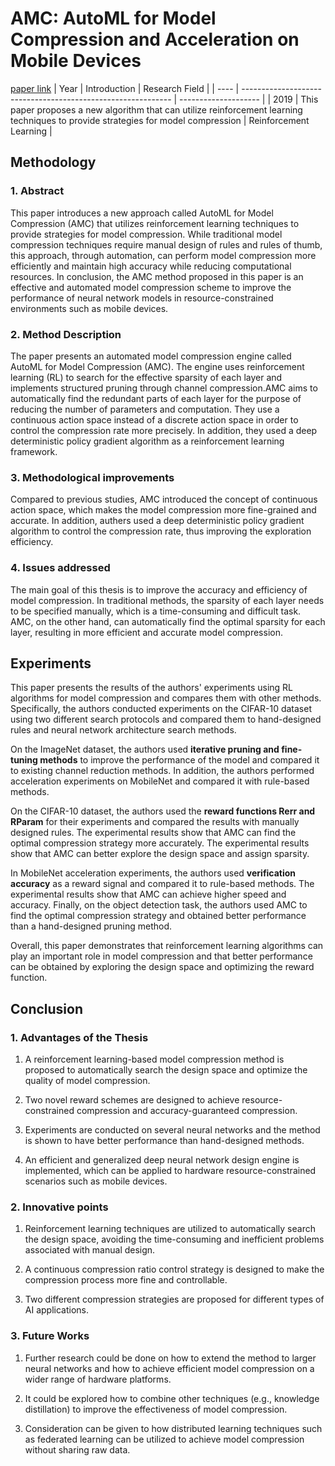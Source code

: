 # AMC: AutoML for Model Compression and Acceleration on Mobile Devices
[paper link](https://arxiv.org/pdf/1802.03494) 
| Year | Introduction                                                         | Research Field                 |
| ---- | ------------------------------------------------------------ | -------------------- |
| 2019 |  This paper proposes a new algorithm that can utilize reinforcement learning techniques to provide strategies for model compression         |  Reinforcement Learning        |

## Methodology

### 1. Abstract
  This paper introduces a new approach called AutoML for Model Compression (AMC) that utilizes reinforcement learning techniques to provide strategies for model compression. While traditional model compression techniques require manual design of rules and rules of thumb, this approach, through automation, can perform model compression more efficiently and maintain high accuracy while reducing computational resources. In conclusion, the AMC method proposed in this paper is an effective and automated model compression scheme to improve the performance of neural network models in resource-constrained environments such as mobile devices.
  
### 2. Method Description 
  The paper presents an automated model compression engine called AutoML for Model Compression (AMC). The engine uses reinforcement learning (RL) to search for the effective sparsity of each layer and implements structured pruning through channel compression.AMC aims to automatically find the redundant parts of each layer for the purpose of reducing the number of parameters and computation. They use a continuous action space instead of a discrete action space in order to control the compression rate more precisely. In addition, they used a deep deterministic policy gradient algorithm as a reinforcement learning framework.
  
### 3. Methodological improvements
  Compared to previous studies, AMC introduced the concept of continuous action space, which makes the model compression more fine-grained and accurate. In addition, authers used a deep deterministic policy gradient algorithm to control the compression rate, thus improving the exploration efficiency.
  
### 4. Issues addressed 
  The main goal of this thesis is to improve the accuracy and efficiency of model compression. In traditional methods, the sparsity of each layer needs to be specified manually, which is a time-consuming and difficult task. AMC, on the other hand, can automatically find the optimal sparsity for each layer, resulting in more efficient and accurate model compression.
  
## Experiments
  This paper presents the results of the authors' experiments using RL algorithms for model compression and compares them with other methods. Specifically, the authors conducted experiments on the CIFAR-10 dataset using two different search protocols and compared them to hand-designed rules and neural network architecture search methods. 
  
  On the ImageNet dataset, the authors used **iterative pruning and fine-tuning methods** to improve the performance of the model and compared it to existing channel reduction methods. In addition, the authors performed acceleration experiments on MobileNet and compared it with rule-based methods. 

  On the CIFAR-10 dataset, the authors used the **reward functions Rerr and RParam** for their experiments and compared the results with manually designed rules. The experimental results show that AMC can find the optimal compression strategy more accurately. The experimental results show that AMC can better explore the design space and assign sparsity. 
  
  In MobileNet acceleration experiments, the authors used **verification accuracy** as a reward signal and compared it to rule-based methods. The experimental results show that AMC can achieve higher speed and accuracy. Finally, on the object detection task, the authors used AMC to find the optimal compression strategy and obtained better performance than a hand-designed pruning method.

  Overall, this paper demonstrates that reinforcement learning algorithms can play an important role in model compression and that better performance can be obtained by exploring the design space and optimizing the reward function.
  
## Conclusion
### 1. Advantages of the Thesis
  1. A reinforcement learning-based model compression method is proposed to automatically search the design space and optimize the quality of model compression.

  2. Two novel reward schemes are designed to achieve resource-constrained compression and accuracy-guaranteed compression.

  3. Experiments are conducted on several neural networks and the method is shown to have better performance than hand-designed methods.

  4. An efficient and generalized deep neural network design engine is implemented, which can be applied to hardware resource-constrained scenarios such as mobile devices.
     
### 2. Innovative points
  1. Reinforcement learning techniques are utilized to automatically search the design space, avoiding the time-consuming and inefficient problems associated with manual design.

  2. A continuous compression ratio control strategy is designed to make the compression process more fine and controllable.

  3. Two different compression strategies are proposed for different types of AI applications.
     
### 3. Future Works
  1. Further research could be done on how to extend the method to larger neural networks and how to achieve efficient model compression on a wider range of hardware platforms.

  2. It could be explored how to combine other techniques (e.g., knowledge distillation) to improve the effectiveness of model compression.

  3. Consideration can be given to how distributed learning techniques such as federated learning can be utilized to achieve model compression without sharing raw data.

